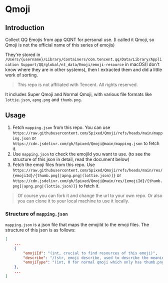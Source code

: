 # Qmoji

## Introduction

Collect QQ Emojis from app QQNT for personal use. (I called it Qmoji, so Qmoji is not the official name of this series of emojis)

They're stored in `/Users/{username}/Library/Containers/com.tencent.qq/Data/Library/Application Support/QQ/global/nt_data/Emoji/emoji-resource` in macOS(I don't know where they are in other systems), then I extracted them and did a little work of sorting. 

> This repo is not affiliated with Tencent. All rights reserved.

It includes Super Qmoji and Normal Qmoji, with various file formats like `lottie.json`, `apng.png` and `thumb.png`.

## Usage

1. Fetch `mapping.json` from this repo. You can use `https://raw.githubusercontent.com/Spixed/Qmoji/refs/heads/main/mapping.json` or `https://cdn.jsdelivr.com/gh/Spixed/Qmoji@main/mapping.json` to fetch it.
2. Use `mapping.json` to check the emojiId you want to use. (to see the structure of this json in detail, read the document below)
3. Fetch the emoji files from this repo. Use `https://raw.githubusercontent.com/Spixed/Qmoji/refs/heads/main/res/{emojiId}/{thumb.png[|apng.png|(lottie.json)]}` or `https://cdn.jsdelivr.com/gh/Spixed/Qmoji@main/res/{emojiId}/{thumb.png[|apng.png|(lottie.json)]}` to fetch it.

> Of course you can fork it and change the url to your own repo. 
> Or also you can clone it to your local machine to use it locally. 

### Structure of `mapping.json`

`mapping.json` is a json file that maps the emojiId to the emoji files. The structure of this json is as follows:

```json
[
    ...
    {
        "emojiId": "(int, crucial to find resources of this emoji)",
        "describe": "/(str, emoji describe, used to describe the meaning of this emoji, while for most qmojis, we don't use it in the meanings given by QQ official)",
        "emojiType": "(int, 0 for normal qmoji which only has thumb.png, 1 for normal qmoji which has apng.png and thumb.png, and 2 for super qmoji which has lottie.json, apng.png and thumb.png)"
    },
    ...
]
```